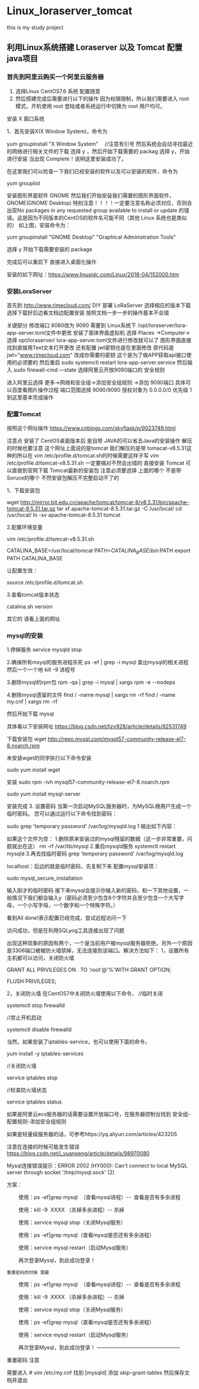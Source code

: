 # Linux_loraserver_tomcat
this is my study project

## 利用Linux系统搭建 Loraserver 以及 Tomcat 配置java项目
### 首先到阿里云购买一个阿里云服务器
1. 选择Linux CentOS7.6 系统 配置随意
2. 然后搭建完成后需要进行以下的操作 
因为权限限制，所以我们需要进入 root 模式，开机使用 root 登陆或者系统运行中切换为 root 用户均可。

安装  X 窗口系统

1、首先安装X(X Window System)，命令为

yum groupinstall "X Window System" 　//注意有引号
然后系统会自动寻找最近的网络进行相关文件的下载
选择 y ，然后开始下载需要的 packag
选择 y，开始进行安装
当出现 Complete！说明这里安装成功了。

在这里我们可以检查一下我们已经安装的软件以及可以安装的软件，命令为

yum grouplist

安装图形界面软件 GNOME
然后我们开始安装我们需要的图形界面软件，GNOME(GNOME Desktop)
特别注意！！！！一定要注意名称必须对应，否则会出现No packages in any requested group available to install or update 的错误。这是因为不同版本的CentOS的软件名可能不同（其他 Linux 系统也是类似的）
如上图，安装命令为：

yum groupinstall "GNOME Desktop" "Graphical Administration Tools"

选择 y 开始下载需要安装的 package

完成后可以重启下 直接进入桌面化操作

安装的如下网址：https://www.linuxidc.com/Linux/2018-04/152000.htm

### 安装LoraServer
首先到 http://www.rimecloud.com/ DIY 部署 LoRaServer 选择相应的版本下载
选择下载好后边看文档边配置安装 按照文档一步一步的操作基本不会错

关键部分 修改端口 8080改为 9090 需要到 Linux系统下 /opt/loraserver/lora-app-server.toml文件中更改
安装了窗体界面虚拟机 选择 Places ->Computer->选择 opt/loraserver/ lora-app-server.toml文件进行修改就可以了 图形界面直接找到直接用Text文本打开更改
还有配置 jwt密钥也是在里面修改 原代码是 jwt="www.rimecloud.com" 改成你需要的密钥 这个是为了做APP获取api接口使用的必须要的
然后重启 sudo systemctl restart lora-app-server.service 然后输入 sudo firewall-cmd —state
选择阿里云开放9090端口的 安全规则

进入阿里云选择 更多->网络和安全组->添加安全组规则 ->添加 9090端口 具体可以百度看图片操作过程
端口范围选择 9090/9090 授权对象为 0.0.0.0/0 优先级 1
到这里基本完成操作

### 配置Tomcat

按照这个网址操作 https://www.cnblogs.com/skyflask/p/9023749.html

注意点 安装了 CentOS桌面版本后 是自带 JAVA的可以省去Java的安装操作 解压的时候也要注意 这个网址上面说的是tomcat 我们解压的是带 tomacat-v8.5.31这种的所以在 vim /etc/profile.d/tomcat.sh的时候需要这样子写 vim /etc/profile.d/tomcat-v8.5.31.sh 一定要搞对不然会出错的
直接安装 Tomcat
可以直接到官网下载 Tomcat最新的安装包 注意必须要选择 上面的哪个 不是带Soruce的哪个 不然安装包解压不完整启动不了的

1、下载安装包

wget http://mirror.bit.edu.cn/apache/tomcat/tomcat-8/v8.5.31/bin/apache-tomcat-8.5.31.tar.gz
tar xf apache-tomcat-8.5.31.tar.gz -C /usr/local/
cd /usr/local/
ln -sv apache-tomcat-8.5.31 tomcat

2.配置环境变量

vim /etc/profile.d/tomcat-v8.5.31.sh

CATALINA_BASE=/usr/local/tomcat
PATH=$CATALINA_BASE/bin:$PATH
export PATH CATALINA_BASE

让配置生效：

source  /etc/profile.d/tomcat.sh

3.查看tomcat版本状态

catalina.sh version

其它的 请看上面的网址

### mysql的安装

1.停掉服务 service mysqld stop

2.确保所有msyql的服务进程杀死
ps -ef | grep -i mysql 查出mysql的相关进程
然后一个一个地 kill -9 进程号

3.删除mysql的rpm包
rpm -qa | grep -i mysql | xargs rpm -e --nodeps

4.删除mysql遗留的文件
find / -name mysql | xargs rm -rf
find / -name my.cnf | xargs rm -rf

然后开始下载 mysql

具体看以下安装网址
https://blog.csdn.net/lizy928/article/details/82531749

下载安装包
wget http://repo.mysql.com/mysql57-community-release-el7-8.noarch.rpm

未安装wget的同学执行以下命令安装

sudo yum install wget

安装
 sudo rpm -ivh mysql57-community-release-el7-8.noarch.rpm

sudo yum install mysql-server

安装完成
3. 设置密码
当第一次启动MySQL服务器时，为MySQL根用户生成一个临时密码。 您可以通过运行以下命令找到密码：

 sudo grep 'temporary password' /var/log/mysqld.log
1
输出如下内容：

如果这个文件为空：
1.删除原来安装过的mysql残留的数据（这一步非常重要，问题就出在这）
rm -rf /var/lib/mysql
2.重启mysqld服务
systemctl restart mysqld
3.再去找临时密码
grep ‘temporary password’ /var/log/mysqld.log

localhost：后边的就是临时密码，先复制下来
配置mysql安装项：

sudo mysql_secure_installation


输入刚才的临时密码
接下来mysql会提示你输入新的密码，和一下其他设置，一般情况下我们都会输入y（密码必须至少包含8个字符并且至少包含一个大写字母，一个小写字母，一个数字和一个特殊字符。）

看到All done!表示配置已经完成，尝试远程访问一下

访问成功，但是在利用SQLyog工具连接出现了问题

出现这种现象的原因有两个，一个是当前用户被mysql服务器拒绝，另外一个原因是3306端口被被防火墙禁掉，无法连接到该端口。解决方法如下：
1，设置所有主机都可以访问，关闭防火墙

GRANT ALL PRIVILEGES ON *.* TO 'root'@'%'WITH GRANT OPTION;  

FLUSH PRIVILEGES;  

2，关闭防火墙
在CentOS7中关闭防火墙使用以下命令，
//临时关闭

systemctl stop firewalld

//禁止开机启动

systemctl disable firewalld

当然，如果安装了iptables-service，也可以使用下面的命令，

yum install -y iptables-services

//关闭防火墙

service iptables stop

//检查防火墙状态

service iptables status

如果是阿里云ecs服务器的话需要设置开放端口号，在服务器控制台找到 安全组-配置规则-添加安全组规则

如果是轻量级服务器的话，可参考https://yq.aliyun.com/articles/423205

注意在连接的时候可能发生错误
https://blog.csdn.net/i_yuanpeng/article/details/98970080

Mysql连接错误提示：ERROR 2002 (HY000): Can't connect to local MySQL server through socket '/tmp/mysql.sock' (2)

方案：

        使用：ps -ef|grep mysql  （查看mysql进程）--  查看是否有多余进程

        使用：kill -9  XXXX （杀掉多余进程）-- 杀掉

        使用：service mysql stop（关闭Mysql服务）

        使用：ps -ef|grep mysql（查看mysql是否还有多余进程）

        使用：service mysql restart（启动Mysql服务）

        再次登录Mysql，到此成功登录！
        
    重置密码的时候 需要 
    


        使用：ps -ef|grep mysql  （查看mysql进程）--  查看是否有多余进程

        使用：kill -9  XXXX （杀掉多余进程）-- 杀掉

        使用：service mysql stop（关闭Mysql服务）

        使用：ps -ef|grep mysql（查看mysql是否还有多余进程）

        使用：service mysql restart（启动Mysql服务）

        再次登录Mysql，到此成功登录！
————————————————

重置密码 注意

需要进入 # vim /etc/my.cnf
找到 [mysqld]
添加 skip-grant-tables
然后保存文档并退出


















